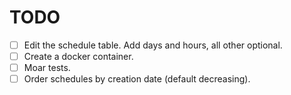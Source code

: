 # TODO

- [ ] Edit the schedule table. Add days and hours, all other optional.
- [ ] Create a docker container.
- [ ] Moar tests.
- [ ] Order schedules by creation date (default decreasing).

